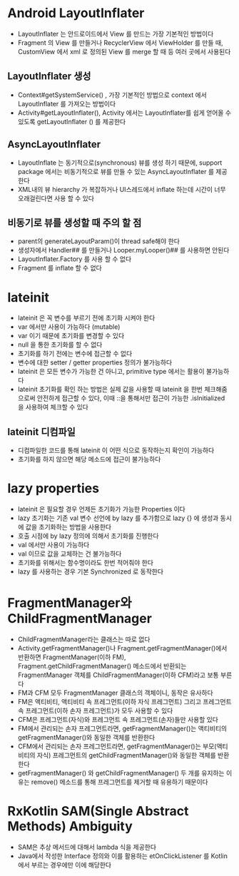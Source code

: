 # Android LayoutInflater
* LayoutInflater 는 안드로이드에서 View 를 만드는 가장 기본적인 방법이다
* Fragment 의 View 를 만들거나 RecyclerView 에서 ViewHolder 를 만들 때, CustomView 에서 xml 로 정의된 View 를 merge 할 때 등 여러 곳에서 사용된다

## LayoutInflater 생성
* Context#getSystemService() , 가장 기본적인 방법으로 context 에서 LayoutInflater 를 가져오는 방법이다
* Activity#getLayoutInflater(), Activity 에서는 LayoutInflater를 쉽게 얻어올 수 있도록 getLayoutInflater () 를 제공한다

## AsyncLayoutInflater
* LayoutInflate 는 동기적으로(synchronous) 뷰를 생성 하기 때문에, support package 에서는 비동기적으로 뷰를 만들 수 있는  AsyncLayoutInflater  를 제공한다
*  XML내의 뷰 hierarchy 가 복잡하거나 UI스레드에서 inflate 하는데 시간이 너무 오래걸린다면 사용 할 수 있다

## 비동기로 뷰를 생성할 때 주의 할 점
* parent의 generateLayoutParam()이 thread safe해야 한다
* 생성자에서 Handler## 를 만들거나 Looper.myLooper()## 를 사용하면 안된다
* LayoutInflater.Factory 를 사용 할 수 없다
* Fragment 를 inflate 할 수 없다

# lateinit
* lateinit 은 꼭 변수를 부르기 전에 초기화 시켜야 한다
* var 에서만 사용이 가능하다 (mutable)
* var 이기 때문에 초기화를 변경할 수 있다
* null 을 통한 초기화를 할 수 없다
* 초기화를 하기 전에는 변수에 접근할 수 없다
* 변수에 대한 setter / getter properties 정의가 불가능하다
* lateinit 은 모든 변수가 가능한 건 아니고, primitive type 에서는 활용이 불가능하다
* lateinit 초기화를 확인 하는 방법은 실제 값을 사용할 때 lateinit 을 한번 체크해줌으로써 안전하게 접근할 수 있다, 이때 ::을 통해서만 접근이 가능한 .isInitialized 을 사용하여 체크할 수 있다

## lateinit 디컴파일
* 디컴파일한 코드를 통해 lateinit 이 어떤 식으로 동작하는지 확인이 가능하다
* 초기화를 하지 않으면 해당 메소드에 접근이 불가능하다

# lazy properties
* lateinit 은 필요할 경우 언제든 초기화가 가능한 Properties 이다
* lazy 초기화는 기존 val 변수 선언에 by lazy 를 추가함으로 lazy {} 에 생성과 동시에 값을 초기화하는 방법을 사용한다
* 호출 시점에 by lazy 정의에 의해서 초기화를 진행한다
* val 에서만 사용이 가능하다
* val 이므로 값을 교체하는 건 불가능하다
* 초기화를 위해서는 함수명이라도 한번 적어줘야 한다
* lazy 를 사용하는 경우 기본 Synchronized 로 동작한다

# FragmentManager와 ChildFragmentManager
* ChildFragmentManager라는 클래스는 따로 없다
* Activity.getFragmentManager()나 Fragment.getFragmentManager()에서 반환하면 FragmentManager(이하 FM), Fragment.getChildFragmentManager() 메소드에서 반환되는 FragmentManager 객체를 ChildFragmentManager(이하 CFM)라고 보통 부른다
* FM과 CFM 모두 FragmentManager 클래스의 객체이니, 동작은 유사하다
* FM은 액티비티, 액티비티 속 프레그먼트(이하 자식 프레그먼트) 그리고 프레그먼트 속 프레그먼트(이하 손자 프레그먼트)가 모두 사용할 수 있다
* CFM은 프레그먼트(자식)와 프레그먼트 속 프레그먼트(손자)들만 사용할 있다
* FM에서 관리되는 손자 프레그먼트라면, getFragmentManager()는 액티비티의 getFragmentManager()와 동일한 객체를 반환한다
* CFM에서 관리되는 손자 프레그먼트라면, getFragmentManager()는 부모(액티비티의 자식) 프레그먼트의 getChildFragmentManager()와 동일한 객체를 반환한다
* getFragmentManager() 와 getChildFragmentManager() 두 개를 유지하는 이유는 remove() 메소드를 통해 프레그먼트를 제거할 때 유용하기 때문이다

# RxKotlin SAM(Single Abstract Methods) Ambiguity
* SAM은 추상 메서드에 대해서 lambda 식을 제공한다
* Java에서 작성한 Interface 정의와 이를 활용하는 etOnClickListener 를 Kotlin 에서 부르는 경우에만 이에 해당한다


